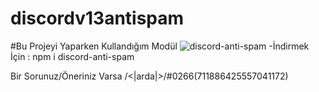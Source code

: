 # discordv13antispam

#Bu Projeyi Yaparken Kullandığım Modül ![discord-anti-spam](https://www.npmjs.com/package/discord-anti-spam)
-İndirmek İçin : npm i discord-anti-spam

Bir Sorunuz/Öneriniz Varsa /<|arda|>/#0266(711886425557041172)
